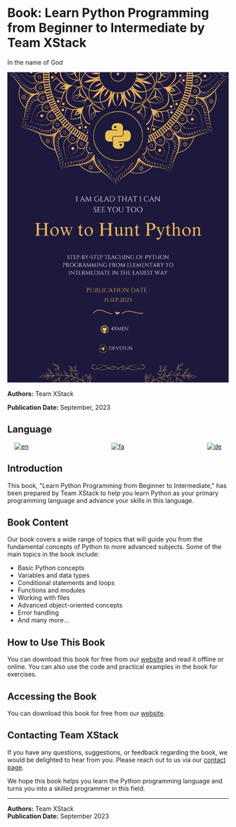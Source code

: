 # Book: Learn Python Programming from Beginner to Intermediate by Team XStack

In the name of God

![Book Cover Image](BookCover.png)

**Authors:** Team XStack

**Publication Date:** September, 2023

## Language
<div align="center">

[![en](https://img.shields.io/badge/Lang-English-blue.svg)](README.md) &nbsp;&nbsp;&nbsp;&nbsp;&nbsp;&nbsp;&nbsp;&nbsp;&nbsp;&nbsp;&nbsp;&nbsp;&nbsp;&nbsp;&nbsp;&nbsp;&nbsp;&nbsp;&nbsp;&nbsp;&nbsp;&nbsp;&nbsp;&nbsp;&nbsp;&nbsp;&nbsp;&nbsp;&nbsp;&nbsp;&nbsp;&nbsp;&nbsp;&nbsp;&nbsp;&nbsp;&nbsp;&nbsp;&nbsp;&nbsp;&nbsp;&nbsp;&nbsp;&nbsp;&nbsp;&nbsp;
[![fa](https://img.shields.io/badge/Lang-Persian-green.svg)](README_FA.md) &nbsp;&nbsp;&nbsp;&nbsp;&nbsp;&nbsp;&nbsp;&nbsp;&nbsp;&nbsp;&nbsp;&nbsp;&nbsp;&nbsp;&nbsp;&nbsp;&nbsp;&nbsp;&nbsp;&nbsp;&nbsp;&nbsp;&nbsp;&nbsp;&nbsp;&nbsp;&nbsp;&nbsp;&nbsp;&nbsp;&nbsp;&nbsp;&nbsp;&nbsp;&nbsp;&nbsp;&nbsp;&nbsp;&nbsp;&nbsp;&nbsp;&nbsp;&nbsp;&nbsp;&nbsp;&nbsp;
[![de](https://img.shields.io/badge/Lang-Deutsch-yellow.svg)](README_DE.md)

</div>


## Introduction

This book, "Learn Python Programming from Beginner to Intermediate," has been prepared by Team XStack to help you learn Python as your primary programming language and advance your skills in this language.

## Book Content

Our book covers a wide range of topics that will guide you from the fundamental concepts of Python to more advanced subjects. Some of the main topics in the book include:

- Basic Python concepts
- Variables and data types
- Conditional statements and loops
- Functions and modules
- Working with files
- Advanced object-oriented concepts
- Error handling
- And many more...

## How to Use This Book

You can download this book for free from our [website](https://www.xstackbooks.com/python-tutorial) and read it offline or online. You can also use the code and practical examples in the book for exercises.

## Accessing the Book

You can download this book for free from our [website](https://www.xstackbooks.com/python-tutorial).

## Contacting Team XStack

If you have any questions, suggestions, or feedback regarding the book, we would be delighted to hear from you. Please reach out to us via our [contact page](https://github.com/4xmen/Python_Learning/issues).

We hope this book helps you learn the Python programming language and turns you into a skilled programmer in this field.

---
**Authors:** Team XStack  
**Publication Date:** September 2023
